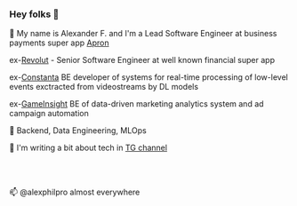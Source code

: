 ### Hey folks 👋


🏢 My name is Alexander F. and I'm a Lead Software Engineer at business payments super app [Apron](https://getapron.com/)

ex-[Revolut](https://www.revolut.com/) - Senior Software Engineer at well known financial super app

ex-[Constanta](https://const.tech/) BE developer of systems for real-time processing of low-level events exctracted from videostreams by DL models

ex-[GameInsight](https://www.game-insight.com/en) BE of data-driven marketing analytics system and ad campaign automation

💼 Backend, Data Engineering, MLOps

📝 I'm writing a bit about tech in [TG channel](https://t.me/itherewegoagain)

<br/><br/>

📫 @alexphilpro almost everywhere
